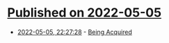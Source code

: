 # [Published on 2022-05-05](index.md)

* [2022-05-05, 22:27:28](https://news.ycombinator.com/item?id=31279067) - [Being Acquired](https://www.csisoftware.com/about-us/being-acquired)
